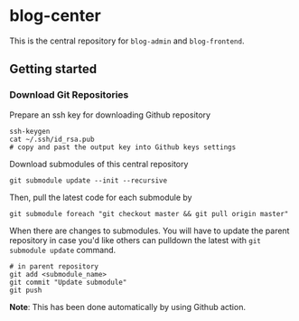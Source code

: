 # blog-center
This is the central repository for `blog-admin` and `blog-frontend`.

## Getting started

### Download Git Repositories

Prepare an ssh key for downloading Github repository
```
ssh-keygen
cat ~/.ssh/id_rsa.pub
# copy and past the output key into Github keys settings
```

Download submodules of this central repository
```
git submodule update --init --recursive
```

Then, pull the latest code for each submodule by 

```
git submodule foreach "git checkout master && git pull origin master"
```

When there are changes to submodules. You will have to update the parent repository in case you'd like others can pulldown the latest with `git submodule update` command.

```
# in parent repository
git add <submodule_name>
git commit "Update submodule"
git push
```

**Note**: This has been done automatically by using Github action.

